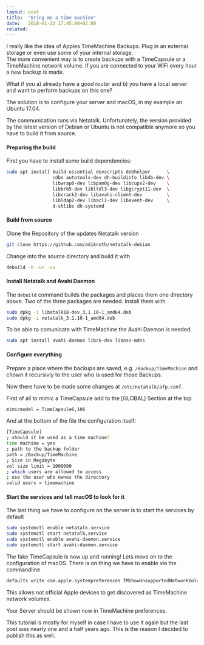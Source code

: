 ```yaml
---
layout: post
title:  "Bring me a time machine"
date:   2018-01-22 17:45:00+02:00
related:
---
```


I really like the idea of Apples TimeMachine Backups. Plug in an external storage or even use some of your internal storage.  
The more convenient way is to create backups with a TimeCapsule or a TimeMachine network volume. If you are connected to your WiFi every hour a new backup is made.

What if you a) already have a good router and b) you have a local server and want to perform backups on this one?

The solution is to configure your server and macOS, in my example an Ubuntu 17.04.

The communication runs via Netatalk. Unfortunately, the version provided by the latest version of Debian or Ubuntu is not compatible anymore so you have to build it from source.

#### Preparing the build
First you have to install some build dependencies:
```bash
sudo apt install build-essential devscripts debhelper      \
                 cdbs autotools-dev dh-buildinfo libdb-dev \
                 libwrap0-dev libpam0g-dev libcups2-dev    \
                 libkrb5-dev libltdl3-dev libgcrypt11-dev  \
                 libcrack2-dev libavahi-client-dev         \
                 libldap2-dev libacl1-dev libevent-dev     \
                 d-shlibs dh-systemd
```

#### Build from source
Clone the Repository of the updates Netatalk version
```bash
git clone https://github.com/adiknoth/netatalk-debian
```

Change into the source directory and build it with
 ```bash
 debuild -b -uc -us
 ```

#### Install Netatalk and Avahi Daemon
The `debuild` command builds the packages and places them one directory above.
Two of the three packages are needed. Install them with
```bash
sudo dpkg -i libatalk18-dev_3.1.10-1_amd64.deb
sudo dpkg -i netatalk_3.1.10-1_amd64.deb
```

To be able to comunicate with TimeMachine the Avahi Daemon is needed.

```bash
sudo apt install avahi-daemon libc6-dev libnss-mdns
```

#### Configure everything
Prepare a place where the backups are saved, e.g. `/Backup/TimeMachine` and chown it recursivly to the user who is used for those Backups.

Now there have to be made some changes at `/etc/netatalk/afp.conf`.

First of all to mimic a TimeCapsule add to the [GLOBAL] Section at the top
```bash
mimicmodel = TimeCapsule6,106
```

And at the bottom of the file the configuration itself:
```bash
[TimeCapsule]
; should it be used as a time machine?
time machine = yes
; path to the backup folder
path = /Backup/TimeMachine
; Size in Megabyte
vol size limit = 1000000
; which users are allowed to access
; use the user who ownes the directory
valid users = timemachine
```

#### Start the services and tell macOS to look for it
The last thing we have to configure on the server is to start the services by default
```bash
sudo systemctl enable netatalk.service
sudo systemctl start netatalk.service
sudo systemctl enable avahi-daemon.service
sudo systemctl start avahi-daemon.service
```

The fake TimeCapsule is now up and running! Lets move on to the configuration of macOS.
There is on thing we have to enable via the commandline
```bash
defaults write com.apple.systempreferences TMShowUnsupportedNetworkVolumes 1
```
This allows not official Apple devices to get discovered as TimeMachine network volumes.

Your Server should be shown now in TimeMachine preferences.

This tutorial is mostly for myself in case I have to use it again but the last post was nearly one and a half years ago. This is the reason I decided to publish this as well.
